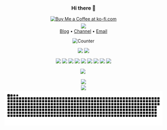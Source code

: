 <div align='center' >
 
### Hi there 👋 
<a href='https://ko-fi.com/W7W01GGLJU' target='_blank'><img height='36' style='border:0px;height:36px;' src='https://storage.ko-fi.com/cdn/kofi6.png?v=6' border='0' alt='Buy Me a Coffee at ko-fi.com' /></a>   
<img align='middle' src='https://anay.cosr.eu.org/'></img>
<br>
[Blog](https://cosr.eu.org/) •
[Channel](https://tg.cosr.eu.org) •
[Email](mailto:Abner@cosr.eu.org) 

![Counter](https://count.getloli.com/get/@Silentely?theme=rule34)

![](https://img.shields.io/badge/Windows-11-2376bc?style=flat-square&logo=windows&logoColor=ffffff)
![](https://img.shields.io/badge/IDE-Visual%20Studio%20Code-blue?style=flat-square&logo=visual-studio-code&logoColor=ffffff)

![](https://img.shields.io/badge/-Git-f05032?style=flat-square&logo=git&logoColor=white)
![](https://img.shields.io/badge/-HTML5-E34F26?style=flat-square&logo=html5&logoColor=white)
![](https://img.shields.io/badge/-Linux-fcc624?style=flat-square&logo=linux&logoColor=white)
![](https://img.shields.io/badge/-JavaScript-f7e018?style=flat-square&logo=javascript&logoColor=white)
![](https://img.shields.io/badge/-Nginx-269539?style=flat-square&logo=nginx&logoColor=ffffff)
![](https://img.shields.io/badge/-Vue.js-4fc08d?style=flat-square&logo=vue.js&logoColor=ffffff)
![](https://img.shields.io/badge/-Docker-2496ED?style=flat-square&logo=docker&logoColor=ffffff)
![](https://img.shields.io/badge/-CSS3-1572B6?style=flat-square&logo=css3&logoColor=white)
![](https://img.shields.io/badge/-PHP-4F5B93?style=flat-square&logo=php&logoColor=white)

![](https://img.shields.io/badge/dynamic/json?label=GitHub%20Followers&query=%24.data.totalSubs&url=https%3A%2F%2Fapi.spencerwoo.com%2Fsubstats%2F%3Fsource%3Dgithub%26queryKey%3DSilentely&labelColor=282c34&color=181717&logo=github&longCache=true) 

</div>

<div align='center' >

<div align="center"> <img src="https://github-readme-streak-stats.herokuapp.com/?user=Silentely" /> </div>
<div align="center"> <img src="https://github-profile-trophy.vercel.app/?username=Silentely" /> </div>
<picture>
  <source media="(prefers-color-scheme: dark)" srcset="https://raw.githubusercontent.com/Silentely/Silentely/output/github-contribution-grid-snake-dark.svg" />
  <source media="(prefers-color-scheme: light)" srcset="https://raw.githubusercontent.com/Silentely/Silentely/output/github-contribution-grid-snake.svg" />
  <img alt="github-snake" src="https://raw.githubusercontent.com/Silentely/Silentely/output/github-contribution-grid-snake.svg" />
</picture>
 
<br>
 
 
<!--![](https://github-readme-stats.vercel.app/api?username=Silentely&show_icons=true)-->
 
<!--![](https://github-readme-stats.vercel.app/api?username=Silentely&show_icons=true)-->

</div>


<!--
### Hi there 👋
**Silentely/Silentely** is a ✨ _special_ ✨ repository because its `README.md` (this file) appears on your GitHub profile.

Here are some ideas to get you started:

- 🔭 I’m currently working on ...
- 🌱 I’m currently learning ...
- 👯 I’m looking to collaborate on ...
- 🤔 I’m looking for help with ...
- 💬 Ask me about ...
- 📫 How to reach me: ...
- 😄 Pronouns: ...
- ⚡ Fun fact: ...
-->
